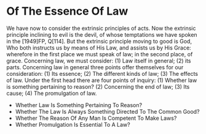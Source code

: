 # Of The Essence Of Law

We have now to consider the extrinsic principles of acts. Now the extrinsic principle inclining to evil is the devil, of whose temptations we have spoken in the [1949]FP, Q[114]. But the extrinsic principle moving to good is God, Who both instructs us by means of His Law, and assists us by His Grace: wherefore in the first place we must speak of law; in the second place, of grace.  Concerning law, we must consider: (1) Law itself in general; (2) its parts. Concerning law in general three points offer themselves for our consideration: (1) Its essence; (2) The different kinds of law; (3) The effects of law.  Under the first head there are four points of inquiry:
(1) Whether law is something pertaining to reason?
(2) Concerning the end of law;
(3) Its cause;
(4) The promulgation of law.

* Whether Law Is Something Pertaining To Reason?
* Whether The Law Is Always Something Directed To The Common Good?
* Whether The Reason Of Any Man Is Competent To Make Laws?
* Whether Promulgation Is Essential To A Law?